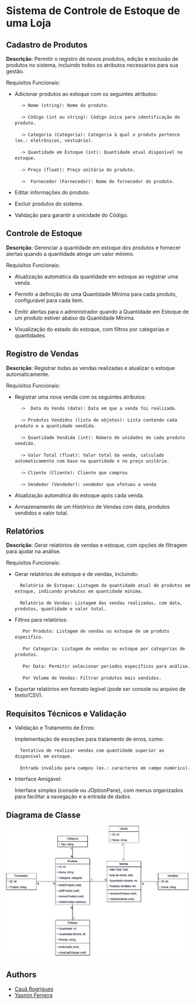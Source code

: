 # Sistema de Controle de Estoque de uma Loja


## Cadastro de Produtos

**Descrição**: Permitir o registro de novos produtos, edição e exclusão de produtos no sistema,
incluindo todos os atributos necessários para sua gestão.

Requisitos Funcionais:
- Adicionar produtos ao estoque com os seguintes atributos:

        -> Nome (string): Nome do produto.

        -> Código (int ou string): Código único para identificação do produto.

        -> Categoria (Categoria): Categoria à qual o produto pertence (ex.: eletrônicos, vestuário).

        -> Quantidade em Estoque (int): Quantidade atual disponível no estoque.

        -> Preço (float): Preço unitário do produto.

        ->  Fornecedor (Fornecedor): Nome do fornecedor do produto.

- Editar informações do produto.
- Excluir produtos do sistema.
- Validação para garantir a unicidade do Código.

## Controle de Estoque
**Descrição**: Gerenciar a quantidade em estoque dos produtos e fornecer alertas quando a quantidade
atinge um valor mínimo.

Requisitos Funcionais:
- Atualização automática da quantidade em estoque ao registrar uma venda.
  
- Permitir a definição de uma Quantidade Mínima para cada produto, configurável para cada item.
  
- Emitir alertas para o administrador quando a Quantidade em Estoque de um produto estiver abaixo da Quantidade Mínima.
  
- Visualização do estado do estoque, com filtros por categorias e quantidades.

## Registro de Vendas
**Descrição**: Registrar todas as vendas realizadas e atualizar o estoque automaticamente.

Requisitos Funcionais:
- Registrar uma nova venda com os seguintes atributos:

        ->  Data da Venda (data): Data em que a venda foi realizada.

        -> Produtos Vendidos (lista de objetos): Lista contendo cada produto e a quantidade vendida.

        -> Quantidade Vendida (int): Número de unidades de cada produto vendido.

        -> Valor Total (float): Valor total da venda, calculado automaticamente com base na quantidade e no preço unitário.

        -> Cliente (Cliente): Cliente que comprou

        -> Vendedor (Vendedor): vendedor que efetuou a venda

- Atualização automática do estoque após cada venda.

- Armazenamento de um Histórico de Vendas com data, produtos vendidos e valor total.

## Relatórios
**Descrição**: Gerar relatórios de vendas e estoque, com opções de filtragem para ajudar na análise.

Requisitos Funcionais:
- Gerar relatórios de estoque e de vendas, incluindo:

        Relatório de Estoque: Listagem da quantidade atual de produtos em estoque, indicando produtos em quantidade mínima.

        Relatório de Vendas: Listagem das vendas realizadas, com data, produtos, quantidade e valor total.

- Filtros para relatórios:

         Por Produto: Listagem de vendas ou estoque de um produto específico.

         Por Categoria: Listagem de vendas ou estoque por categorias de produtos.

         Por Data: Permitir selecionar períodos específicos para análise.

         Por Volume de Vendas: Filtrar produtos mais vendidos.

- Exportar relatórios em formato legível (pode ser console ou arquivo de texto/CSV).

## Requisitos Técnicos e Validação

- Validação e Tratamento de Erros:

    Implementação de exceções para tratamento de erros, como:

        Tentativa de realizar vendas com quantidade superior ao disponível em estoque.

        Entrada inválida para campos (ex.: caracteres em campo numérico).

- Interface Amigável:

    Interface simples (console ou JOptionPane), com menus organizados para facilitar a navegação e a entrada de dados.


## Diagrama de Classe

![Diagrama de Classe](/.idea/images/diagramaClasse.png)

## Authors
- [Cauã Rogrigues](https://github.com/stelladesolaria)
- [Yasmin Ferreira](https://github.com/YasminFerreira0)

